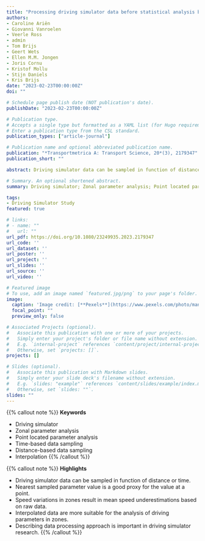 ```yaml
---
title: "Processing driving simulator data before statistical analysis by means of interpolation and an integral formula"
authors:
- Caroline Ariën
- Giovanni Vanroelen
- Veerle Ross
- admin
- Tom Brijs
- Geert Wets
- Ellen M.M. Jongen
- Joris Cornu
- Kristof Mollu
- Stijn Daniels
- Kris Brijs
date: "2023-02-23T00:00:00Z"
doi: ""

# Schedule page publish date (NOT publication's date).
publishDate: "2023-02-23T00:00:00Z"

# Publication type.
# Accepts a single type but formatted as a YAML list (for Hugo requirements).
# Enter a publication type from the CSL standard.
publication_types: ["article-journal"]

# Publication name and optional abbreviated publication name.
publication: "*Transportmetrica A: Transport Science, 20*(3), 2179347"
publication_short: ""

abstract: Driving simulator data can be sampled in function of distance (equally spaced) or time (with constant frequency). Consequently, the sampling data might have problems in the envisaged type of analysis (i.e. point location based analysis vs. zonal-based analysis). These issues are illustrated by means of five driving simulator datasets. The nearest sampled parameter value in the direct vicinity of the specific point is a very good proxy for the driving parameter value at the point of interest along the road. The analysis of driving parameters in zones requires a different approach. In summary, the interpolation technique is preferred over using raw sampled data to calculate mean parameter values. We introduce an equivalent time integral formula to compute the mean value of a driving parameter with respect to distance. Based on this paper, we demonstrate that it is very important to mention the data processing approach in driving simulator methodology.

# Summary. An optional shortened abstract.
summary: Driving simulator; Zonal parameter analysis; Point located parameter analysis; Time-based data sampling; Distance-based data sampling; Interpolation

tags:
- Driving Simulator Study
featured: true

# links:
# - name: ""
#   url: ""
url_pdf: https://doi.org/10.1080/23249935.2023.2179347
url_code: ''
url_dataset: ''
url_poster: ''
url_project: ''
url_slides: ''
url_source: ''
url_video: ''

# Featured image
# To use, add an image named `featured.jpg/png` to your page's folder. 
image:
  caption: 'Image credit: [**Pexels**](https://www.pexels.com/photo/man-driving-vehicle-on-race-track-13251223/)'
  focal_point: ""
  preview_only: false

# Associated Projects (optional).
#   Associate this publication with one or more of your projects.
#   Simply enter your project's folder or file name without extension.
#   E.g. `internal-project` references `content/project/internal-project/index.md`.
#   Otherwise, set `projects: []`.
projects: []

# Slides (optional).
#   Associate this publication with Markdown slides.
#   Simply enter your slide deck's filename without extension.
#   E.g. `slides: "example"` references `content/slides/example/index.md`.
#   Otherwise, set `slides: ""`.
slides: ""
---
```


{{% callout note %}}
**Keywords**
- Driving simulator
- Zonal parameter analysis
- Point located parameter analysis
- Time-based data sampling
- Distance-based data sampling
- Interpolation
{{% /callout %}}

{{% callout note %}}
**Highlights**
- Driving simulator data can be sampled in function of distance or time.
- Nearest sampled parameter value is a good proxy for the value at a point.
- Speed variations in zones result in mean speed underestimations based on raw data.
- Interpolated data are more suitable for the analysis of driving parameters in zones.
- Describing data processing approach is important in driving simulator research.
{{% /callout %}}
